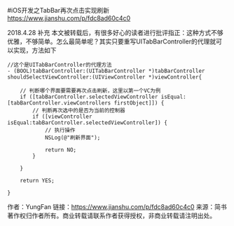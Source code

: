 #iOS开发之TabBar再次点击实现刷新
https://www.jianshu.com/p/fdc8ad60c4c0


2018.4.28 补充
本文被转载后，有很多好心的读者进行批评指正：这种方式不够优雅，不够简单。怎么最简单呢？其实只要重写UITabBarController的代理就可以实现，方法如下
```
//这个是UITabBarController的代理方法
- (BOOL)tabBarController:(UITabBarController *)tabBarController shouldSelectViewController:(UIViewController *)viewController{
    
    // 判断哪个界面要需要再次点击刷新，这里以第一个VC为例
    if ([tabBarController.selectedViewController isEqual:[tabBarController.viewControllers firstObject]]) {
        // 判断再次选中的是否为当前的控制器
        if ([viewController isEqual:tabBarController.selectedViewController]) {
            // 执行操作
            NSLog(@"刷新界面");
         
            return NO;
        }
        
    }
    
    return YES;

}
```
作者：YungFan
链接：https://www.jianshu.com/p/fdc8ad60c4c0
来源：简书
著作权归作者所有。商业转载请联系作者获得授权，非商业转载请注明出处。
